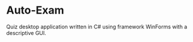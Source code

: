 # Auto-Exam
Quiz desktop application written in C# using framework WinForms with a descriptive GUI. 
